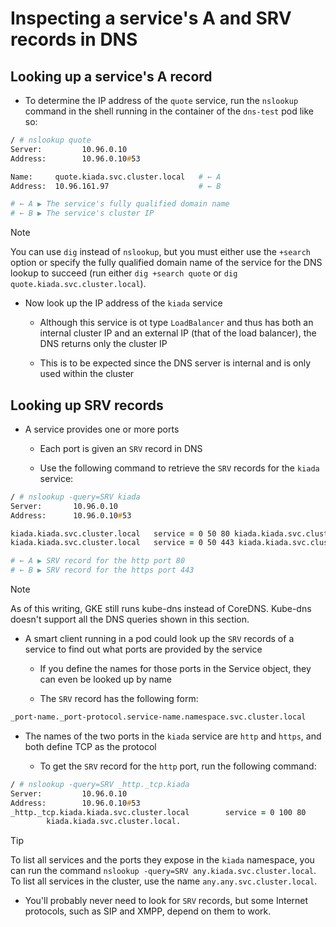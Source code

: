 # Inspecting a service's A and SRV records in DNS

## Looking up a service's A record

* To determine the IP address of the `quote` service, run the `nslookup` command in the shell running in the container of the `dns-test` pod like so:

```zsh
/ # nslookup quote
Server:         10.96.0.10
Address:        10.96.0.10#53

Name:     quote.kiada.svc.cluster.local   # ← A
Address:  10.96.161.97                    # ← B

# ← A ▶︎ The service's fully qualified domain name
# ← B ▶︎ The service's cluster IP
```

> [!NOTE]
> 
> You can use `dig` instead of `nslookup`, but you must either use the `+search` option or specify the fully qualified domain name of the service for the DNS lookup to succeed (run either `dig +search quote` or `dig quote.kiada.svc.cluster.local`).

* Now look up the IP address of the `kiada` service

  * Although this service is ot type `LoadBalancer` and thus has both an internal cluster IP and an external IP (that of the load balancer), the DNS returns only the cluster IP

  * This is to be expected since the DNS server is internal and is only used within the cluster

## Looking up SRV records

* A service provides one or more ports

  * Each port is given an `SRV` record in DNS

  * Use the following command to retrieve the `SRV` records for the `kiada` service:

```zsh
/ # nslookup -query=SRV kiada
Server:       10.96.0.10
Address:      10.96.0.10#53

kiada.kiada.svc.cluster.local   service = 0 50 80 kiada.kiada.svc.cluster.local.    # ← A
kiada.kiada.svc.cluster.local   service = 0 50 443 kiada.kiada.svc.cluster.local.   # ← B

# ← A ▶︎ SRV record for the http port 80
# ← B ▶︎ SRV record for the https port 443
```

> [!NOTE]
> 
> As of this writing, GKE still runs kube-dns instead of CoreDNS. Kube-dns doesn't support all the DNS queries shown in this section.

* A smart client running in a pod could look up the `SRV` records of a service to find out what ports are provided by the service

  * If you define the names for those ports in the Service object, they can even be looked up by name

  * The `SRV` record has the following form:

```zsh
_port-name._port-protocol.service-name.namespace.svc.cluster.local
```

* The names of the two ports in the `kiada` service are `http` and `https`, and both define TCP as the protocol

  * To get the `SRV` record for the `http` port, run the following command:

```zsh
/ # nslookup -query=SRV _http._tcp.kiada
Server:         10.96.0.10
Address:        10.96.0.10#53
_http._tcp.kiada.kiada.svc.cluster.local        service = 0 100 80
        kiada.kiada.svc.cluster.local.
```

> [!TIP]
> 
> To list all services and the ports they expose in the `kiada` namespace, you can run the command `nslookup -query=SRV any.kiada.svc.cluster.local`. To list all services in the cluster, use the name `any.any.svc.cluster.local`.

* You'll probably never need to look for `SRV` records, but some Internet protocols, such as SIP and XMPP, depend on them to work.
